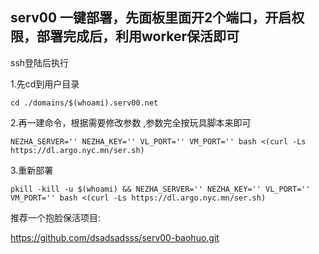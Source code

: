 ## serv00 一键部署，先面板里面开2个端口，开启权限，部署完成后，利用worker保活即可

ssh登陆后执行

1.先cd到用户目录
```
cd ./domains/$(whoami).serv00.net
```
2.再一建命令，根据需要修改参数
,参数完全按玩具脚本来即可
```
NEZHA_SERVER='' NEZHA_KEY='' VL_PORT='' VM_PORT='' bash <(curl -Ls https://dl.argo.nyc.mn/ser.sh)
```
3.重新部署
```
pkill -kill -u $(whoami) && NEZHA_SERVER='' NEZHA_KEY='' VL_PORT='' VM_PORT='' bash <(curl -Ls https://dl.argo.nyc.mn/ser.sh)
```

推荐一个抱脸保活项目:

https://github.com/dsadsadsss/serv00-baohuo.git

